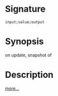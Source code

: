 # Signature
```vikid-signature
input;value;output
```

# Synopsis
on update, snapshot of

# Description

[more...](http://reactivex.io/documentation/operators/sample.html)